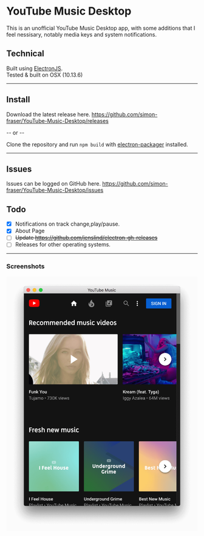 # YouTube Music Desktop

This is an unofficial YouTube Music Desktop app, with some additions that I feel nessisary, notably media keys and system notifications.

## Technical

Built using [ElectronJS](https://electronjs.org/).<br>
Tested & built on OSX (10.13.6)

---

## Install

Download the latest release here.
https://github.com/simon-fraser/YouTube-Music-Desktop/releases

-- or --

Clone the repository and run `npm build` with [electron-packager](https://github.com/electron-userland/electron-packager) installed.

---

## Issues

Issues can be logged on GitHub here. https://github.com/simon-fraser/YouTube-Music-Desktop/issues

## Todo

- [X] Notifications on track change,play/pause.
- [X] About Page
- [ ] ~~Update <https://github.com/jenslind/electron-gh-releases>~~
- [ ] Releases for other operating systems.

---

### Screenshots

![Opening Screenshot](assets/pics/start-screenshot.png)
